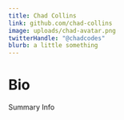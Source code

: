 ```yaml
---
title: Chad Collins
link: github.com/chad-collins
image: uploads/chad-avatar.png
twitterHandle: "@chadcodes"
blurb: a little something
---
```


# Bio

Summary Info
